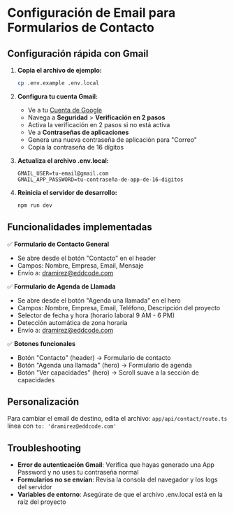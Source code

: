 # Configuración de Email para Formularios de Contacto

## Configuración rápida con Gmail

1. **Copia el archivo de ejemplo:**
   ```bash
   cp .env.example .env.local
   ```

2. **Configura tu cuenta Gmail:**
   - Ve a tu [Cuenta de Google](https://myaccount.google.com/)
   - Navega a **Seguridad** > **Verificación en 2 pasos**
   - Activa la verificación en 2 pasos si no está activa
   - Ve a **Contraseñas de aplicaciones**
   - Genera una nueva contraseña de aplicación para "Correo"
   - Copia la contraseña de 16 dígitos

3. **Actualiza el archivo .env.local:**
   ```env
   GMAIL_USER=tu-email@gmail.com
   GMAIL_APP_PASSWORD=tu-contraseña-de-app-de-16-digitos
   ```

4. **Reinicia el servidor de desarrollo:**
   ```bash
   npm run dev
   ```

## Funcionalidades implementadas

✅ **Formulario de Contacto General**
- Se abre desde el botón "Contacto" en el header
- Campos: Nombre, Empresa, Email, Mensaje
- Envío a: dramirez@eddcode.com

✅ **Formulario de Agenda de Llamada**  
- Se abre desde el botón "Agenda una llamada" en el hero
- Campos: Nombre, Empresa, Email, Teléfono, Descripción del proyecto
- Selector de fecha y hora (horario laboral 9 AM - 6 PM)
- Detección automática de zona horaria
- Envío a: dramirez@eddcode.com

✅ **Botones funcionales**
- Botón "Contacto" (header) → Formulario de contacto
- Botón "Agenda una llamada" (hero) → Formulario de agenda
- Botón "Ver capacidades" (hero) → Scroll suave a la sección de capacidades

## Personalización

Para cambiar el email de destino, edita el archivo:
`app/api/contact/route.ts` línea con `to: 'dramirez@eddcode.com'`

## Troubleshooting

- **Error de autenticación Gmail**: Verifica que hayas generado una App Password y no uses tu contraseña normal
- **Formularios no se envían**: Revisa la consola del navegador y los logs del servidor
- **Variables de entorno**: Asegúrate de que el archivo .env.local está en la raíz del proyecto